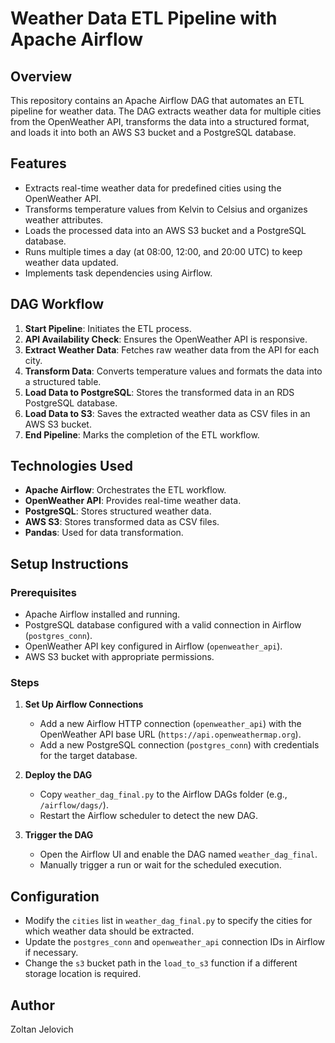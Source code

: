 # Weather Data ETL Pipeline with Apache Airflow

## Overview
This repository contains an Apache Airflow DAG that automates an ETL pipeline for weather data. The DAG extracts weather data for multiple cities from the OpenWeather API, transforms the data into a structured format, and loads it into both an AWS S3 bucket and a PostgreSQL database.

## Features
- Extracts real-time weather data for predefined cities using the OpenWeather API.
- Transforms temperature values from Kelvin to Celsius and organizes weather attributes.
- Loads the processed data into an AWS S3 bucket and a PostgreSQL database.
- Runs multiple times a day (at 08:00, 12:00, and 20:00 UTC) to keep weather data updated.
- Implements task dependencies using Airflow.

## DAG Workflow
1. **Start Pipeline**: Initiates the ETL process.
2. **API Availability Check**: Ensures the OpenWeather API is responsive.
3. **Extract Weather Data**: Fetches raw weather data from the API for each city.
4. **Transform Data**: Converts temperature values and formats the data into a structured table.
5. **Load Data to PostgreSQL**: Stores the transformed data in an RDS PostgreSQL database.
6. **Load Data to S3**: Saves the extracted weather data as CSV files in an AWS S3 bucket.
7. **End Pipeline**: Marks the completion of the ETL workflow.

## Technologies Used
- **Apache Airflow**: Orchestrates the ETL workflow.
- **OpenWeather API**: Provides real-time weather data.
- **PostgreSQL**: Stores structured weather data.
- **AWS S3**: Stores transformed data as CSV files.
- **Pandas**: Used for data transformation.

## Setup Instructions
### Prerequisites
- Apache Airflow installed and running.
- PostgreSQL database configured with a valid connection in Airflow (`postgres_conn`).
- OpenWeather API key configured in Airflow (`openweather_api`).
- AWS S3 bucket with appropriate permissions.

### Steps
1. **Set Up Airflow Connections**
   - Add a new Airflow HTTP connection (`openweather_api`) with the OpenWeather API base URL (`https://api.openweathermap.org`).
   - Add a new PostgreSQL connection (`postgres_conn`) with credentials for the target database.

2. **Deploy the DAG**
   - Copy `weather_dag_final.py` to the Airflow DAGs folder (e.g., `/airflow/dags/`).
   - Restart the Airflow scheduler to detect the new DAG.

3. **Trigger the DAG**
   - Open the Airflow UI and enable the DAG named `weather_dag_final`.
   - Manually trigger a run or wait for the scheduled execution.

## Configuration
- Modify the `cities` list in `weather_dag_final.py` to specify the cities for which weather data should be extracted.
- Update the `postgres_conn` and `openweather_api` connection IDs in Airflow if necessary.
- Change the `s3` bucket path in the `load_to_s3` function if a different storage location is required.

## Author
Zoltan Jelovich

